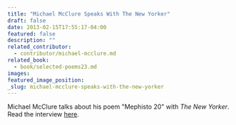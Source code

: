 ```yaml
---
title: "Michael McClure Speaks With The New Yorker"
draft: false
date: 2013-02-15T17:55:17-04:00
featured: false
description: ""
related_contributor:
  - contributor/michael-mcclure.md
related_book:
  - book/selected-poems23.md
images:
featured_image_position: 
_slug: michael-mcclure-speaks-with-the-new-yorker
---
```


Michael McClure talks about his poem "Mephisto 20" with _The New Yorker_. Read the interview [here](http://www.newyorker.com/online/blogs/books/2013/01/poetry-questions-michael-mcclure.html).

